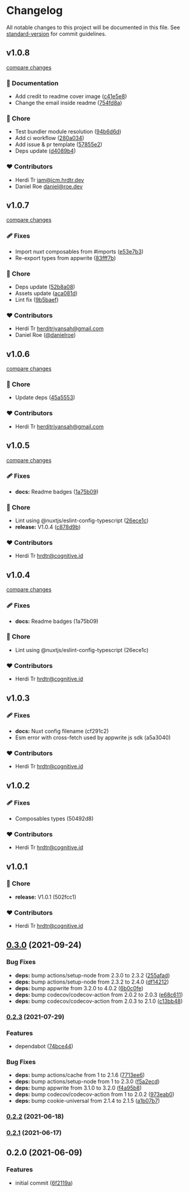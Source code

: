 # Changelog

All notable changes to this project will be documented in this file. See [standard-version](https://github.com/conventional-changelog/standard-version) for commit guidelines.

## v1.0.8

[compare changes](https://github.com/Hrdtr/nuxt-appwrite/compare/v1.0.7...v1.0.8)

### 📖 Documentation

- Add credit to readme cover image ([c41e5e8](https://github.com/Hrdtr/nuxt-appwrite/commit/c41e5e8))
- Change the email inside readme ([754fd8a](https://github.com/Hrdtr/nuxt-appwrite/commit/754fd8a))

### 🏡 Chore

- Test bundler module resolution ([94b6d6d](https://github.com/Hrdtr/nuxt-appwrite/commit/94b6d6d))
- Add ci workflow ([280a034](https://github.com/Hrdtr/nuxt-appwrite/commit/280a034))
- Add issue & pr template ([57855e2](https://github.com/Hrdtr/nuxt-appwrite/commit/57855e2))
- Deps update ([d4089b4](https://github.com/Hrdtr/nuxt-appwrite/commit/d4089b4))

### ❤️ Contributors

- Herdi Tr <iam@icm.hrdtr.dev>
- Daniel Roe <daniel@roe.dev>

## v1.0.7

[compare changes](https://github.com/Hrdtr/nuxt-appwrite/compare/v1.0.6...v1.0.7)

### 🩹 Fixes

- Import nuxt composables from #imports ([e53e7b3](https://github.com/Hrdtr/nuxt-appwrite/commit/e53e7b3))
- Re-export types from appwrite ([83fff7b](https://github.com/Hrdtr/nuxt-appwrite/commit/83fff7b))

### 🏡 Chore

- Deps update ([52b8a08](https://github.com/Hrdtr/nuxt-appwrite/commit/52b8a08))
- Assets update ([aca081d](https://github.com/Hrdtr/nuxt-appwrite/commit/aca081d))
- Lint fix ([9b5baef](https://github.com/Hrdtr/nuxt-appwrite/commit/9b5baef))

### ❤️ Contributors

- Herdi Tr <herditriyansah@gmail.com>
- Daniel Roe ([@danielroe](http://github.com/danielroe))

## v1.0.6

[compare changes](https://github.com/Hrdtr/nuxt-appwrite/compare/v1.0.5...v1.0.6)

### 🏡 Chore

- Update deps ([45a5553](https://github.com/Hrdtr/nuxt-appwrite/commit/45a5553))

### ❤️ Contributors

- Herdi Tr <herditriyansah@gmail.com>

## v1.0.5

[compare changes](https://github.com/Hrdtr/nuxt-appwrite/compare/v1.0.3...v1.0.5)

### 🩹 Fixes

- **docs:** Readme badges ([1a75b09](https://github.com/Hrdtr/nuxt-appwrite/commit/1a75b09))

### 🏡 Chore

- Lint using @nuxtjs/eslint-config-typescript ([26ece1c](https://github.com/Hrdtr/nuxt-appwrite/commit/26ece1c))
- **release:** V1.0.4 ([c878d9b](https://github.com/Hrdtr/nuxt-appwrite/commit/c878d9b))

### ❤️ Contributors

- Herdi Tr <hrdtr@cognitive.id>

## v1.0.4

[compare changes](https://undefined/undefined/compare/v1.0.3...v1.0.4)


### 🩹 Fixes

  - **docs:** Readme badges (1a75b09)

### 🏡 Chore

  - Lint using @nuxtjs/eslint-config-typescript (26ece1c)

### ❤️  Contributors

- Herdi Tr <hrdtr@cognitive.id>

## v1.0.3


### 🩹 Fixes

  - **docs:** Nuxt config filename (cf291c2)
  - Esm error with cross-fetch used by appwrite js sdk (a5a3040)

### ❤️  Contributors

- Herdi Tr <hrdtr@cognitive.id>

## v1.0.2


### 🩹 Fixes

  - Composables types (50492d8)

### ❤️  Contributors

- Herdi Tr <hrdtr@cognitive.id>

## v1.0.1


### 🏡 Chore

  - **release:** V1.0.1 (502fcc1)

### ❤️  Contributors

- Herdi Tr <hrdtr@cognitive.id>

## [0.3.0](https://github.com/Hrdtr/nuxt-appwrite/compare/v0.2.3...v0.3.0) (2021-09-24)


### Bug Fixes

* **deps:** bump actions/setup-node from 2.3.0 to 2.3.2 ([255afad](https://github.com/Hrdtr/nuxt-appwrite/commit/255afad7cad71c29c015bebb871baa2b3cd70ce8))
* **deps:** bump actions/setup-node from 2.3.2 to 2.4.0 ([df14212](https://github.com/Hrdtr/nuxt-appwrite/commit/df142123d9d2350a4c9fc30a73768b26bfcd8fe3))
* **deps:** bump appwrite from 3.2.0 to 4.0.2 ([6b0c0fe](https://github.com/Hrdtr/nuxt-appwrite/commit/6b0c0fe445c298a4d438d4222749de45ea5cd2f3))
* **deps:** bump codecov/codecov-action from 2.0.2 to 2.0.3 ([e68c611](https://github.com/Hrdtr/nuxt-appwrite/commit/e68c611ed0e65aaf8fa39c10d939b9f23f1548c3))
* **deps:** bump codecov/codecov-action from 2.0.3 to 2.1.0 ([c13bb48](https://github.com/Hrdtr/nuxt-appwrite/commit/c13bb482ea781bb35410f8f6a37fceb1310972d0))

### [0.2.3](https://github.com/Hrdtr/nuxt-appwrite/compare/v0.2.2...v0.2.3) (2021-07-29)


### Features

* dependabot ([74bce44](https://github.com/Hrdtr/nuxt-appwrite/commit/74bce44dd777a2449bd10b8a0983cc30e5a2ca28))


### Bug Fixes

* **deps:** bump actions/cache from 1 to 2.1.6 ([7713ee6](https://github.com/Hrdtr/nuxt-appwrite/commit/7713ee6d050c74ef208cba0bf59ad9153d95de8f))
* **deps:** bump actions/setup-node from 1 to 2.3.0 ([f5a2ecd](https://github.com/Hrdtr/nuxt-appwrite/commit/f5a2ecd34aebc189fdf09bac30157f320bf1b004))
* **deps:** bump appwrite from 3.1.0 to 3.2.0 ([f4a95b8](https://github.com/Hrdtr/nuxt-appwrite/commit/f4a95b8f405669257add1e66db81e2ca099a46a4))
* **deps:** bump codecov/codecov-action from 1 to 2.0.2 ([973eab0](https://github.com/Hrdtr/nuxt-appwrite/commit/973eab0bfbac78c594930b51698de9b760d765ac))
* **deps:** bump cookie-universal from 2.1.4 to 2.1.5 ([a1b07b7](https://github.com/Hrdtr/nuxt-appwrite/commit/a1b07b7b07739dfebd2d8fc68ef37876ea0b022c))

### [0.2.2](https://github.com/Hrdtr/nuxt-appwrite/compare/v0.2.1...v0.2.2) (2021-06-18)

### [0.2.1](https://github.com/Hrdtr/nuxt-appwrite/compare/v0.2.0...v0.2.1) (2021-06-17)

## 0.2.0 (2021-06-09)


### Features

* initial commit ([6f2119a](https://github.com/Hrdtr/nuxt-appwrite/commit/6f2119af84fa000830d3cdf981fb82a094fe073d))